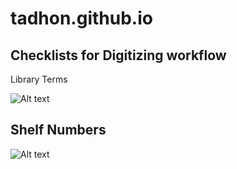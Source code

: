 # tadhon.github.io

## Checklists for Digitizing workflow

Library Terms

![Alt text]([relative/path/to/image.png](https://github.com/tadhondup/tadhon.github.io/blob/main/images/library%20terms.png)https://github.com/tadhondup/tadhon.github.io/blob/main/images/library%20terms.png)

## Shelf Numbers

![Alt text](relative/path/to/image.png)



